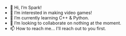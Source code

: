 - 👋 Hi, I’m Spark!
- 👀 I’m interested in making video games!
- 🌱 I’m currently learning C++ & Python.
- 💞️ I’m looking to collaborate on nothing at the moment.
- 📫 How to reach me... I'll reach out to you first.

<!---
sparkmeupfam/sparkmeupfam is a ✨ special ✨ repository because its `README.md` (this file) appears on your GitHub profile.
You can click the Preview link to take a look at your changes.
--->
